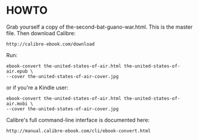 HOWTO
=====

Grab yourself a copy of the-second-bat-guano-war.html. This is the 
master file. Then download Calibre:

    http://calibre-ebook.com/download
  
Run:

    ebook-convert the-united-states-of-air.html the-united-states-of-air.epub \
    --cover the-united-states-of-air-cover.jpg
  
or if you're a Kindle user:

    ebook-convert the-united-states-of-air.html the-united-states-of-air.mobi \
    --cover the-united-states-of-air-cover.jpg
    
Calibre's full command-line interface is documented here:

    http://manual.calibre-ebook.com/cli/ebook-convert.html
